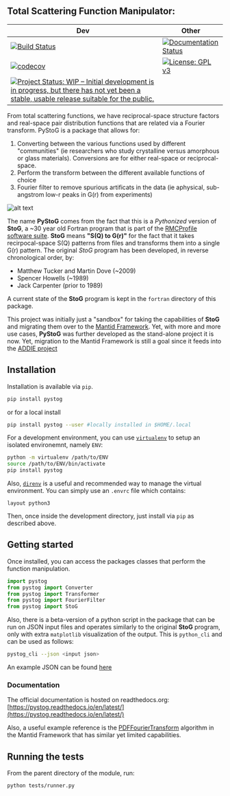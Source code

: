 Total Scattering Function Manipulator:
-----------------------------------------------------------

| Dev | Other |
|-----|-------|
|[![Build Status](https://travis-ci.org/marshallmcdonnell/pystog.svg?branch=master)](https://travis-ci.org/marshallmcdonnell/pystog) | [![Documentation Status](https://readthedocs.org/projects/pystog/badge/?version=latest)](https://pystog.readthedocs.io/en/latest/?badge=latest) |
| [![codecov](https://codecov.io/gh/marshallmcdonnell/pystog/branch/master/graph/badge.svg)](https://codecov.io/gh/marshallmcdonnell/pystog) | [![License: GPL v3](https://img.shields.io/badge/License-GPLv3-blue.svg)](https://www.gnu.org/licenses/gpl-3.0) |
| [![Project Status: WIP – Initial development is in progress, but there has not yet been a stable, usable release suitable for the public.](https://www.repostatus.org/badges/latest/wip.svg)](https://www.repostatus.org/#wip) | |

From total scattering functions, we have reciprocal-space structure factors and real-space pair distribution functions that are related via a Fourier transform. PyStoG is a package that allows for:
1. Converting between the various functions used by different "communities" (ie researchers who study crystalline versus amorphous or glass materials). Conversions are for either real-space or reciprocal-space.
2. Perform the transform between the different available functions of choice
3. Fourier filter to remove spurious artificats in the data (ie aphysical, sub-angstrom low-r peaks in G(r) from experiments)

![alt text](https://raw.githubusercontent.com/marshallmcdonnell/mantid_total_scattering/master/images/sofq_to_gofr.png)


The name **PyStoG** comes from the fact that this is a _Pythonized_ version of **StoG**, a ~30 year old Fortran program that is part of the [RMCProfile software suite](http://www.rmcprofile.org/Main_Page). **StoG** means **"S(Q) to G(r)"** for the fact that it takes recirpocal-space S(Q) patterns from files and transforms them into a single G(r) pattern. The original *StoG* program has been developed, in reverse chronological order, by:

 * Matthew Tucker and Martin Dove (~2009)
 * Spencer Howells (~1989)
 * Jack Carpenter (prior to 1989)
 
 A current state of the **StoG** program is kept in the `fortran` directory of this package.

This project was initially just a "sandbox" for taking the capabilities of **StoG** and migrating them over to the [Mantid Framework](https://github.com/mantidproject/mantid). Yet, with more and more use cases, **PyStoG** was further developed as the stand-alone project it is now. Yet, migration to the Mantid Framework is still a goal since it feeds into the [ADDIE project](https://github.com/neutrons/addie)

## Installation

Installation is available via `pip`. 

```bash 
pip install pystog
```

or for a local install
```bash
pip install pystog --user #locally installed in $HOME/.local
```
For a development environment, you can use [`virtualenv`](https://virtualenv.pypa.io/en/latest/) to setup an isolated environemnt, namely `ENV`:

```bash
python -m virtualenv /path/to/ENV
source /path/to/ENV/bin/activate
pip install pystog
```

Also, [`direnv`](https://github.com/direnv/direnv) is a useful and recommended way to manage the virtual environment. You can simply use an `.envrc` file which contains:

`layout python3`

Then, once inside the development directory, just install via `pip` as described above.

## Getting started

Once installed, you can access the packages classes that perform the function manipulation. 

```python
import pystog
from pystog import Converter
from pystog import Transformer
from pystog import FourierFilter
from pystog import StoG
```

Also, there is a beta-version of a python script in the package that can be run on JSON input files and operates similarly to the original **StoG** program, only with extra `matplotlib` visualization of the output. This is `python_cli` and can be used as follows:

```bash
pystog_cli --json <input json>
```
An example JSON can be found [here](https://github.com/marshallmcdonnell/pystog/blob/master/data/examples/argon_pystog.json)

### Documentation
The official documentation is hosted on readthedocs.org: [https://pystog.readthedocs.io/en/latest/](https://pystog.readthedocs.io/en/latest/)

Also, a useful example reference is the [PDFFourierTransform](http://docs.mantidproject.org/nightly/algorithms/PDFFourierTransform-v1.html) algorithm in the Mantid Framework that has similar yet limited capabilities.

## Running the tests
From the parent directory of the module, run:

```bash
python tests/runner.py
```
